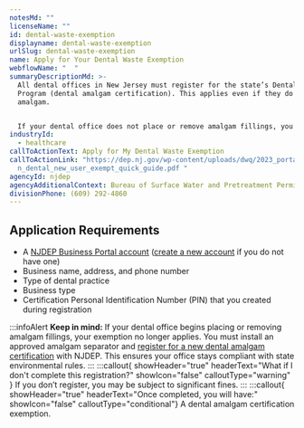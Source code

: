 ```yaml
---
notesMd: ""
licenseName: ""
id: dental-waste-exemption
displayname: dental-waste-exemption
urlSlug: dental-waste-exemption
name: Apply for Your Dental Waste Exemption
webflowName: "  "
summaryDescriptionMd: >-
  All dental offices in New Jersey must register for the state’s Dental Amalgam
  Program (dental amalgam certification). This applies even if they do not use
  amalgam.


  If your dental office does not place or remove amalgam fillings, you may qualify for an exemption. But you must still register with NJDEP to establish the exemption status. Once your exemption is approved, you won’t have to renew your certifications yearly. This is true as long as your practice remains exempt.
industryId:
  - healthcare
callToActionText: Apply for My Dental Waste Exemption
callToActionLink: "https://dep.nj.gov/wp-content/uploads/dwq/2023_portal_versio\
  n_dental_new_user_exempt_quick_guide.pdf "
agencyId: njdep
agencyAdditionalContext: Bureau of Surface Water and Pretreatment Permitting
divisionPhone: (609) 292-4860
---
```

## Application Requirements

* A [NJDEP Business Portal account](https://dep.nj.gov/online/) ([create a new account](https://dep.nj.gov/wp-content/uploads/online/reg_instructions_new.pdf) if you do not have one)
* Business name, address, and phone number
* Type of dental practice
* Business type
* Certification Personal Identification Number (PIN) that you created during registration

:::infoAlert 
 **Keep in mind:** 
If your dental office begins placing or removing amalgam fillings, your exemption no longer applies. You must install an approved amalgam separator and [register for a new dental amalgam certification](https://dep.nj.gov/wp-content/uploads/dwq/2023_portal_version_dental_new_user_quick_guide.pdf) with NJDEP. This ensures your office stays compliant with state environmental rules.
:::
:::callout{ showHeader="true" headerText="What if I don't complete this registration?" showIcon="false" calloutType="warning" }
If you don’t register, you may be subject to significant fines.
:::
:::callout{ showHeader="true" headerText="Once completed, you will have:" showIcon="false" calloutType="conditional"}
A dental amalgam certification exemption.